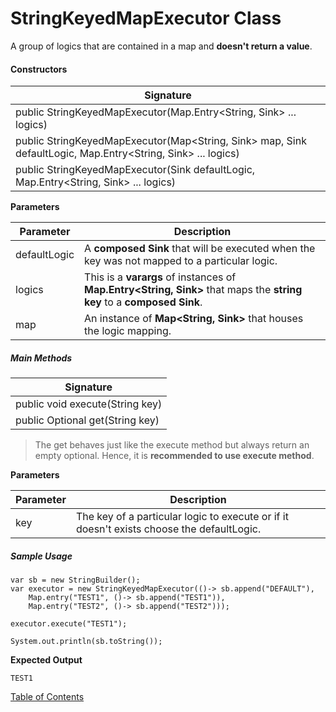 # StringKeyedMapExecutor Class

A group of logics that are contained in a map and **doesn't return a value**.

#### Constructors

| Signature                                                    |
| ------------------------------------------------------------ |
| public StringKeyedMapExecutor(Map.Entry<String, Sink> ... logics) |
| public StringKeyedMapExecutor(Map<String, Sink> map, Sink defaultLogic, Map.Entry<String, Sink> ... logics) |
| public StringKeyedMapExecutor(Sink defaultLogic, Map.Entry<String, Sink> ... logics) |

**Parameters**

| Parameter    | Description                                                  |
| ------------ | ------------------------------------------------------------ |
| defaultLogic | A **composed Sink** that will be executed when the key was not mapped to a particular logic. |
| logics       | This is a **varargs** of instances of **Map.Entry<String, Sink>** that maps the **string key** to a **composed Sink**. |
| map          | An instance of **Map<String, Sink>** that houses the logic mapping. |

##### Main Methods

| Signature                               |
| --------------------------------------- |
| public void execute(String key)         |
| public Optional<Object> get(String key) |

> The get behaves just like the execute method but always return an empty optional. Hence, it is **recommended to use execute method**.

**Parameters**

| Parameter | Description                                                  |
| --------- | ------------------------------------------------------------ |
| key       | The key of a particular logic to execute or if it doesn't exists choose the defaultLogic. |

##### Sample Usage

```
var sb = new StringBuilder();
var executor = new StringKeyedMapExecutor(()-> sb.append("DEFAULT"),
    Map.entry("TEST1", ()-> sb.append("TEST1")),
    Map.entry("TEST2", ()-> sb.append("TEST2")));

executor.execute("TEST1");

System.out.println(sb.toString());
```

**Expected Output**

```
TEST1
```

[Table of Contents](USER_GUIDE_TOC.md)


